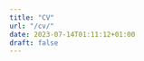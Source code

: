 ```yaml
---
title: "CV"
url: "/cv/"
date: 2023-07-14T01:11:12+01:00
draft: false
---
```


</body>

</html>

<div id="adobe-dc-view" style="height: 360px; width: 500px;"></div>

<script src="https://acrobatservices.adobe.com/view-sdk/viewer.js"></script>

<script type="text/javascript">

  document.addEventListener("adobe_dc_view_sdk.ready", function(){

    var adobeDCView = new AdobeDC.View({clientId: "<d5c0ca8bef754aecb5f40f45d47c0e90>", divId: "adobe-dc-view"});

    adobeDCView.previewFile({

      content:{location: {url: "https://acrobatservices.adobe.com/view-sdk-demo/PDFs/Bodea Brochure.pdf"}},

      metaData:{fileName: "Bodea Brochure.pdf"}

    }, { embedMode: "SIZED_CONTAINER", showFullScreen: true });

  });

</script>